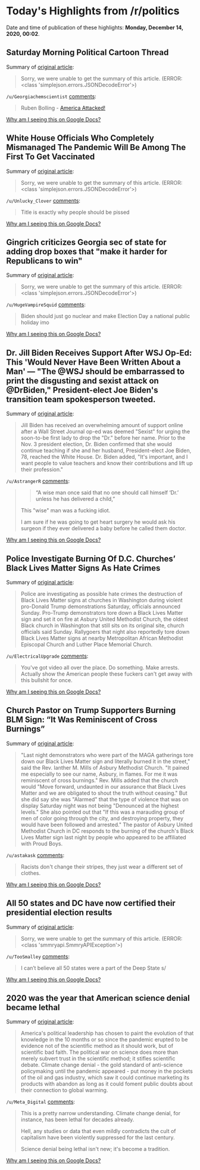 # Today's Highlights from /r/politics

Date and time of publication of these highlights: **Monday, December 14, 2020, 00:02**.

## Saturday Morning Political Cartoon Thread

Summary of [original article](https://www.reddit.com/r/politics/comments/kbs9g0/saturday_morning_political_cartoon_thread/):

> Sorry, we were unable to get the summary of this article. (ERROR: <class 'simplejson.errors.JSONDecodeError'>)

`/u/Georgiachemscientist` [comments](https://www.reddit.com/r/politics/comments/kbs9g0/saturday_morning_political_cartoon_thread/):

> Ruben Bolling - [America Attacked!](https://www.dailykos.com/stories/2020/12/10/2000862/-Cartoon-Pearl-Harbor-attacked-Americans-ready-for-sacrifice)

[Why am I seeing this on Google Docs?](https://docs.google.com/document/d/1Dc6We63vOXIZsc0op-Bt4abqkYjXzOigalQqFxmvvbM/edit?usp=sharing)

## White House Officials Who Completely Mismanaged The Pandemic Will Be Among The First To Get Vaccinated

Summary of [original article](https://www.buzzfeednews.com/article/tasneemnashrulla/white-house-staffers-first-coronavirus-vaccine?bftwnews&utm_term=4ldqpgc#4ldqpgc):

> Sorry, we were unable to get the summary of this article. (ERROR: <class 'simplejson.errors.JSONDecodeError'>)

`/u/Unlucky_Clover` [comments](https://www.reddit.com/r/politics/comments/kcmtkn/white_house_officials_who_completely_mismanaged/):

> Title is exactly why people should be pissed

[Why am I seeing this on Google Docs?](https://docs.google.com/document/d/1Dc6We63vOXIZsc0op-Bt4abqkYjXzOigalQqFxmvvbM/edit?usp=sharing)

## Gingrich criticizes Georgia sec of state for adding drop boxes that "make it harder for Republicans to win"

Summary of [original article](https://www.newsweek.com/gingrich-criticizes-georgia-sec-state-adding-drop-boxes-that-make-it-harder-republicans-win-1554427):

> Sorry, we were unable to get the summary of this article. (ERROR: <class 'simplejson.errors.JSONDecodeError'>)

`/u/HugeVampireSquid` [comments](https://www.reddit.com/r/politics/comments/kcnlwr/gingrich_criticizes_georgia_sec_of_state_for/):

> Biden should just go nuclear and make Election Day a national public holiday imo

[Why am I seeing this on Google Docs?](https://docs.google.com/document/d/1Dc6We63vOXIZsc0op-Bt4abqkYjXzOigalQqFxmvvbM/edit?usp=sharing)

## Dr. Jill Biden Receives Support After WSJ Op-Ed: This 'Would Never Have Been Written About a Man' — "The @WSJ should be embarrassed to print the disgusting and sexist attack on @DrBiden," President-elect Joe Biden's transition team spokesperson tweeted.

Summary of [original article](https://people.com/politics/jill-biden-receives-support-wall-street-journal-sexist-op-ed/):

> Jill Biden has received an overwhelming amount of support online after a Wall Street Journal op-ed was deemed "Sexist" for urging the soon-to-be first lady to drop the "Dr." before her name. Prior to the Nov. 3 president election, Dr. Biden confirmed that she would continue teaching if she and her husband, President-elect Joe Biden, 78, reached the White House. Dr. Biden added, "It's important, and I want people to value teachers and know their contributions and lift up their profession."

`/u/AstrangerR` [comments](https://www.reddit.com/r/politics/comments/kcl1kd/dr_jill_biden_receives_support_after_wsj_oped/):

> >	“A wise man once said that no one should call himself ‘Dr.’ unless he has delivered a child,” 
> 
> This "wise" man was a fucking idiot. 
> 
> I am sure if he was going to get heart surgery he would ask his surgeon if they ever delivered a baby before he called them doctor.

[Why am I seeing this on Google Docs?](https://docs.google.com/document/d/1Dc6We63vOXIZsc0op-Bt4abqkYjXzOigalQqFxmvvbM/edit?usp=sharing)

## Police Investigate Burning Of D.C. Churches’ Black Lives Matter Signs As Hate Crimes

Summary of [original article](https://www.huffpost.com/entry/black-lives-matter-churches-hate-crimes_n_5fd65370c5b690d5d304fa33):

> Police are investigating as possible hate crimes the destruction of Black Lives Matter signs at churches in Washington during violent pro-Donald Trump demonstrations Saturday, officials announced Sunday. Pro-Trump demonstrators tore down a Black Lives Matter sign and set it on fire at Asbury United Methodist Church, the oldest Black church in Washington that still sits on its original site, church officials said Sunday. Rallygoers that night also reportedly tore down Black Lives Matter signs at nearby Metropolitan African Methodist Episcopal Church and Luther Place Memorial Church.

`/u/ElectricalUpgrade` [comments](https://www.reddit.com/r/politics/comments/kcjyjc/police_investigate_burning_of_dc_churches_black/):

> You've got video all over the place. Do something. Make arrests. Actually show the American people these fuckers can't get away with this bullshit for once.

[Why am I seeing this on Google Docs?](https://docs.google.com/document/d/1Dc6We63vOXIZsc0op-Bt4abqkYjXzOigalQqFxmvvbM/edit?usp=sharing)

## Church Pastor on Trump Supporters Burning BLM Sign: “It Was Reminiscent of Cross Burnings”

Summary of [original article](https://slate.com/news-and-politics/2020/12/maga-black-lives-matter-sign-asbury-methodist-church.html):

> "Last night demonstrators who were part of the MAGA gatherings tore down our Black Lives Matter sign and literally burned it in the street," said the Rev. Ianther M. Mills of Asbury Methodist Church. "It pained me especially to see our name, Asbury, in flames. For me it was reminiscent of cross burnings." Rev. Mills added that the church would "Move forward, undaunted in our assurance that Black Lives Matter and we are obligated to shout the truth without ceasing." But she did say she was "Alarmed" that the type of violence that was on display Saturday night was not being "Denounced at the highest levels." She also pointed out that "If this was a marauding group of men of color going through the city, and destroying property, they would have been followed and arrested." The pastor of Asbury United Methodist Church in DC responds to the burning of the church's Black Lives Matter sign last night by people who appeared to be affiliated with Proud Boys.

`/u/astakask` [comments](https://www.reddit.com/r/politics/comments/kcjo61/church_pastor_on_trump_supporters_burning_blm/):

> Racists don't change their stripes, they just wear a different set of clothes.

[Why am I seeing this on Google Docs?](https://docs.google.com/document/d/1Dc6We63vOXIZsc0op-Bt4abqkYjXzOigalQqFxmvvbM/edit?usp=sharing)

## All 50 states and DC have now certified their presidential election results

Summary of [original article](https://www.cnn.com/2020/12/09/politics/2020-election-results-certified/index.html):

> Sorry, we were unable to get the summary of this article. (ERROR: <class 'smmryapi.SmmryAPIException'>)

`/u/TooSmalley` [comments](https://www.reddit.com/r/politics/comments/kcm2qk/all_50_states_and_dc_have_now_certified_their/):

> I can’t believe all 50 states were a part of the Deep State s/

[Why am I seeing this on Google Docs?](https://docs.google.com/document/d/1Dc6We63vOXIZsc0op-Bt4abqkYjXzOigalQqFxmvvbM/edit?usp=sharing)

## 2020 was the year that American science denial became lethal

Summary of [original article](https://www.latimes.com/business/story/2020-12-13/anti-science-gop-lethal):

> America's political leadership has chosen to paint the evolution of that knowledge in the 10 months or so since the pandemic erupted to be evidence not of the scientific method as it should work, but of scientific bad faith. The political war on science does more than merely subvert trust in the scientific method; it stifles scientific debate. Climate change denial - the gold standard of anti-science policymaking until the pandemic appeared - put money in the pockets of the oil and gas industry, which saw it could continue marketing its products with abandon as long as it could foment public doubts about their connection to global warming.

`/u/Meta_Digital` [comments](https://www.reddit.com/r/politics/comments/kcmgbt/2020_was_the_year_that_american_science_denial/):

> This is a pretty narrow understanding. Climate change denial, for instance, has been lethal for decades already.
> 
> Hell, any studies or data that even mildly contradicts the cult of capitalism have been violently suppressed for the last century.
> 
> Science denial being lethal isn't new; it's become a tradition.

[Why am I seeing this on Google Docs?](https://docs.google.com/document/d/1Dc6We63vOXIZsc0op-Bt4abqkYjXzOigalQqFxmvvbM/edit?usp=sharing)

